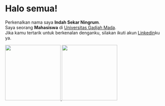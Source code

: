 # Halo semua! 
Perkenalkan nama saya **Indah Sekar Ningrum**.\
Saya seorang **Mahasiswa** di [Universitas Gadjah Mada](https://ugm.ac.id/).\
Jika kamu tertarik untuk berkenalan denganku, silakan ikuti akun [Linkedin](https://www.linkedin.com/in/indah-sekar-ningrum/)ku ya.
 
<p align="left">
<a href="https://github.com/gilangadhan">
  <img height="180em" src="https://github-readme-stats-eight-theta.vercel.app/api?username=gilangadhan&show_icons=true&theme=algolia&include_all_commits=true&count_private=true"/>
  <img height="180em" src="https://github-readme-stats-eight-theta.vercel.app/api/top-langs/?username=gilangadhan&layout=compact&langs_count=8&theme=algolia"/>
</a>
</p>
